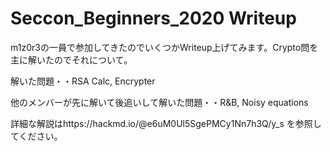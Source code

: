 # Seccon_Beginners_2020 Writeup

m1z0r3の一員で参加してきたのでいくつかWriteup上げてみます。Crypto問を主に解いたのでそれについて。

解いた問題・・RSA Calc, Encrypter

他のメンバーが先に解いて後追いして解いた問題・・R&B, Noisy equations


詳細な解説はhttps://hackmd.io/@e6uM0Ul5SgePMCy1Nn7h3Q/y_s を参照してください。
